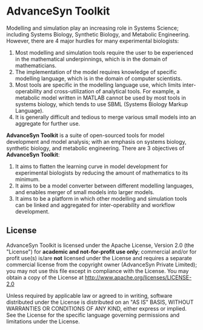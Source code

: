 # AdvanceSyn Toolkit
Modelling and simulation play an increasing role in Systems Science; including Systems Biology, Synthetic Biology, and Metabolic Engineering. However, there are 4 major hurdles for many experimental biologists:

1. Most modelling and simulation tools require the user to be experienced in the mathematical underpinnings, which is in the domain of mathematicians.
2. The implementation of the model requires knowledge of specific modelling language, which is in the domain of computer scientists.
3. Most tools are specific in the modelling language use, which limits inter-operability and cross-utilization of analytical tools. For example, a metabolic model written in MATLAB cannot be used by most tools in systems biology, which tends to use SBML (Systems Biology Markup Language).
4. It is generally difficult and tedious to merge various small models into an aggregate for further use.

**AdvanceSyn Toolkit** is a suite of open-sourced tools for model development and model analysis; with an emphasis on systems biology, synthetic biology, and metabolic engineering. There are 3 objectives of **AdvanceSyn Toolkit**:

1. It aims to flatten the learning curve in model development for experimental biologists by reducing the amount of mathematics to its minimum.
2. It aims to be a model converter between different modelling languages, and enables merger of small models into larger models.
3. It aims to be a platform in which other modelling and simulation tools can be linked and aggregated for inter-operability and workflow development.

## License
AdvanceSyn Toolkit is licensed under the Apache License, Version 2.0 (the "License") for **academic and not-for-profit use only**; commercial and/or for profit use(s) is/are **not** licensed under the License and requires a separate commercial license from the copyright owner (AdvanceSyn Private Limited); you may not use this file except in compliance with the License. You may obtain a copy of the License at http://www.apache.org/licenses/LICENSE-2.0

Unless required by applicable law or agreed to in writing, software distributed under the License is distributed on an "AS IS" BASIS, WITHOUT WARRANTIES OR CONDITIONS OF ANY KIND, either express or implied. See the License for the specific language governing permissions and limitations under the License.
